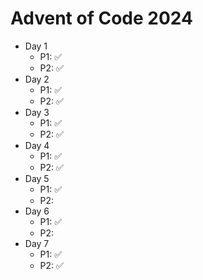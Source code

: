 # Advent of Code 2024

- Day 1
  - P1: ✅ 
  - P2: ✅
- Day 2
  - P1: ✅ 
  - P2: ✅
- Day 3
  - P1: ✅ 
  - P2: ✅
- Day 4
  - P1: ✅ 
  - P2: ✅
- Day 5
  - P1: ✅ 
  - P2: 
- Day 6
  - P1: ✅ 
  - P2: 
- Day 7
  - P1: ✅
  - P2: ✅